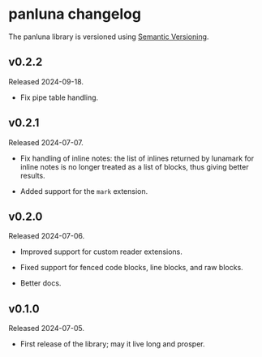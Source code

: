 # panluna changelog

The panluna library is versioned using [Semantic Versioning][].

[Semantic Versioning]: https://semver.org/

## v0.2.2

Released 2024-09-18.

- Fix pipe table handling.

## v0.2.1

Released 2024-07-07.

- Fix handling of inline notes: the list of inlines returned by
  lunamark for inline notes is no longer treated as a list of
  blocks, thus giving better results.

- Added support for the `mark` extension.

## v0.2.0

Released 2024-07-06.

- Improved support for custom reader extensions.

- Fixed support for fenced code blocks, line blocks, and raw
  blocks.

- Better docs.

## v0.1.0

Released 2024-07-05.

- First release of the library; may it live long and prosper.
